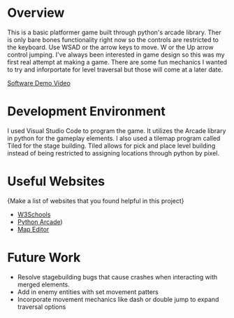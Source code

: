 # Overview

This is a basic platformer game built through python's arcade library. Ther is only bare bones functionality right now so the controls are restricted to the keyboard. Use WSAD or the arrow keys to move. W or the Up arrow control jumping.
I've always been interested in game design so this was my first real attempt at making a game. There are some fun mechanics I wanted to try and inforportate for level traversal but those will come at a later date.

[Software Demo Video](http://youtube.link.goes.here)

# Development Environment

I used Visual Studio Code to program the game. It utilizes the Arcade library in python for the gameplay elements. I also used a tilemap program called Tiled for the stage building. Tiled allows for pick and place level building instead of
being restricted to assigning locations through python by pixel.

# Useful Websites

{Make a list of websites that you found helpful in this project}
* [W3Schools](https://www.w3schools.com/python/python_intro.asp)
* [Python Arcade](https://api.arcade.academy/en/latest/))
* [Map Editor](https://doc.mapeditor.org/en/stable/manual/introduction/#about-tiled)

# Future Work

* Resolve stagebuilding bugs that cause crashes when interacting with merged elements.
* Add in enemy entities with set movement patters
* Incorporate movement mechanics like dash or double jump to expand traversal options
